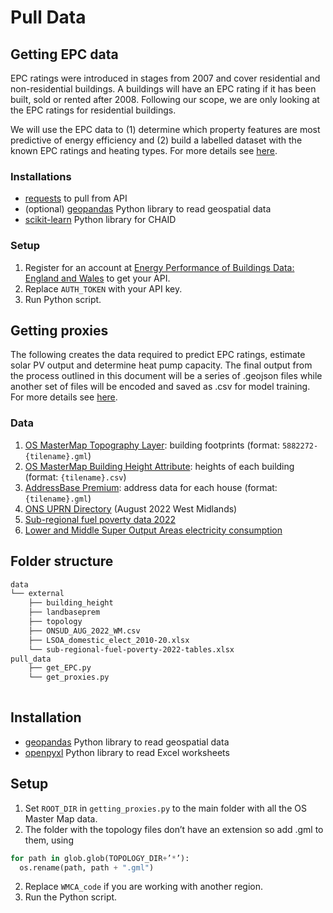 # Pull Data

## Getting EPC data
EPC ratings were introduced in stages from 2007 and cover residential and non-residential buildings. A buildings will have an EPC rating if it has been built, sold or rented after 2008.  Following our scope, we are only looking at the EPC ratings for residential buildings.

We will use the EPC data to (1) determine which property features are most predictive of energy efficiency and (2) build a labelled dataset with the known EPC ratings and heating types. For more details see [here]().

### Installations
- [requests](https://pypi.org/project/requests/) to pull from API
- (optional) [geopandas](https://geopandas.org/en/stable/getting_started/install.html) Python library to read geospatial data
- [scikit-learn](https://scikit-learn.org/stable/) Python library for CHAID

### Setup
1. Register for an account at [Energy Performance of Buildings Data: England and Wales](https://epc.opendatacommunities.org/) to get your API.
2. Replace `AUTH_TOKEN` with your API key.
3. Run Python script.

## Getting proxies
The following creates the data required to predict EPC ratings, estimate solar PV output and determine heat pump capacity. The final output from the process outlined in this document will be a series of .geojson files while another set of files will be encoded and saved as .csv for model training. For more details see [here]().

### Data
1. [OS MasterMap Topography Layer](https://www.ordnancesurvey.co.uk/business-government/products/mastermap-topography): building footprints (format: `5882272-{tilename}.gml`)
2. [OS MasterMap Building Height Attribute](https://www.ordnancesurvey.co.uk/business-government/products/mastermap-building): heights of each building (format: `{tilename}.csv`)
3. [AddressBase Premium](https://www.ordnancesurvey.co.uk/business-government/products/addressbase-premium): address data for each house (format: `{tilename}.gml`)
4. [ONS UPRN Directory](https://geoportal.statistics.gov.uk/datasets/ons-uprn-directory-august-2022/about) (August 2022 West Midlands)
5. [Sub-regional fuel poverty data 2022](https://www.gov.uk/government/statistics/sub-regional-fuel-poverty-data-2022)
6. [Lower and Middle Super Output Areas electricity consumption](https://www.gov.uk/government/statistics/lower-and-middle-super-output-areas-electricity-consumption)


## Folder structure
```bash
data
└── external   
    ├── building_height	        
    ├── landbaseprem	            
    ├── topology	                  
    ├── ONSUD_AUG_2022_WM.csv    
    ├── LSOA_domestic_elect_2010-20.xlsx
    └── sub-regional-fuel-poverty-2022-tables.xlsx   
pull_data
    ├── get_EPC.py	                  
    └── get_proxies.py	
    
```

## Installation
- [geopandas](https://geopandas.org/en/stable/getting_started/install.html) Python library to read geospatial data
- [openpyxl](https://openpyxl.readthedocs.io/en/stable/) Python library to read Excel worksheets

## Setup
1. Set `ROOT_DIR` in `getting_proxies.py` to the main folder with all the OS Master Map data.
2. The folder with the topology files don’t have an extension so add .gml to them, using
```python
for path in glob.glob(TOPOLOGY_DIR+’*’):
  os.rename(path, path + ".gml")
```
2. Replace `WMCA_code` if you are working with another region.
3. Run the Python script.

